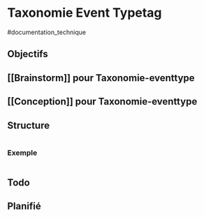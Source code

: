 # Taxonomie Event Typetag
#documentation_technique 

## Objectifs


## [[Brainstorm]] pour Taxonomie-eventtype


## [[Conception]] pour Taxonomie-eventtype


## Structure

```javascript

```

### Exemple

```javascript

```


## Todo


## Planifié
